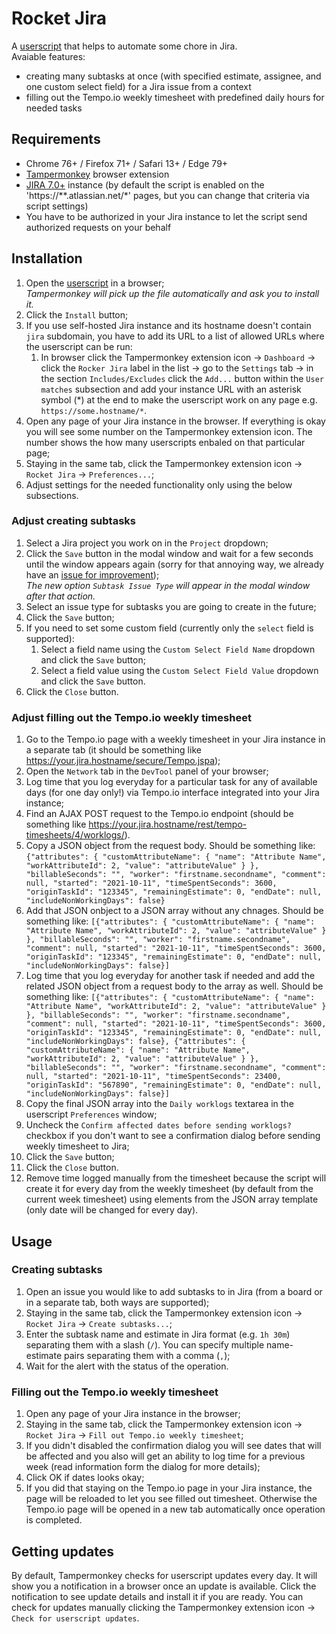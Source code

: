 # Rocket Jira
A [userscript](https://openuserjs.org/about/Userscript-Beginners-HOWTO) that helps to automate some chore in Jira.  
Avaiable features:
* creating many subtasks at once (with specified estimate, assignee, and one custom select field) for a Jira issue from a context
* filling out the Tempo.io weekly timesheet with predefined daily hours for needed tasks

## Requirements
* Chrome 76+ / Firefox 71+ / Safari 13+ / Edge 79+
* [Tampermonkey](http://www.tampermonkey.net/) browser extension
* [JIRA 7.0+](https://docs.atlassian.com/software/jira/docs/api/REST/7.0.0/) instance (by default the script is enabled on the 'https://**.atlassian.net/*'
 pages, but you can change that criteria via script settings)
* You have to be authorized in your Jira instance to let the script send authorized requests on your behalf

## Installation
1. Open the [userscript](https://github.com/deftbrain/userscripts/raw/main/rocket-jira/rocket-jira.user.js) in a browser;  
 _Tampermonkey will pick up the file automatically and ask you to install it._
1. Click the `Install` button;
1. If you use self-hosted Jira instance and its hostname doesn't contain `jira` subdomain, you have to add its URL to a list of allowed URLs where the userscript can be run:
    1. In browser click the Tampermonkey extension icon -> `Dashboard` -> click the `Rocker Jira` label in the list -> go to the `Settings` tab -> in the section `Includes/Excludes` click the `Add...` button within the `User matches` subsection and add your instance URL with an asterisk symbol (*) at the end to make the userscript work on any page e.g. `https://some.hostname/*`.
1. Open any page of your Jira instance in the browser. If everything is okay you will see some number on the Tampermonkey extension icon. The number shows the how many userscripts enbaled on that particular page;
1. Staying in the same tab, click the Tampermonkey extension icon -> `Rocket Jira` -> `Preferences...`;
1. Adjust settings for the needed functionality only using the below subsections.

### Adjust creating subtasks
1. Select a Jira project you work on in the `Project` dropdown;
1. Click the `Save` button in the modal window and wait for a few seconds until the window appears again
 (sorry for that annoying way, we already have an [issue for improvement](https://github.com/deftbrain/userscripts/issues/1));  
 _The new option `Subtask Issue Type` will appear in the modal window after that action._
1. Select an issue type for subtasks you are going to create in the future;
1. Click the `Save` button;
1. If you need to set some custom field (currently only the `select` field is supported):
    1. Select a field name using the `Custom Select Field Name` dropdown and click the `Save` button;
    1. Select a field value using the `Custom Select Field Value` dropdown and click the `Save` button.
1. Click the `Close` button.

### Adjust filling out the Tempo.io weekly timesheet
1. Go to the Tempo.io page with a weekly timesheet in your Jira instance in a separate tab (it should be something like https://your.jira.hostname/secure/Tempo.jspa);
1. Open the `Network` tab in the `DevTool` panel of your browser;
1. Log time that you log everyday for a particular task for any of available days (for one day only!) via Tempo.io interface integrated into your Jira instance;
1. Find an AJAX POST request to the Tempo.io endpoint (should be something like https://your.jira.hostname/rest/tempo-timesheets/4/worklogs/).
1. Copy a JSON object from the request body. Should be something like: `{"attributes": { "customAttributeName": { "name": "Attribute Name", "workAttributeId": 2, "value": "attributeValue" } }, "billableSeconds": "", "worker": "firstname.secondname", "comment": null, "started": "2021-10-11", "timeSpentSeconds": 3600, "originTaskId": "123345", "remainingEstimate": 0, "endDate": null, "includeNonWorkingDays": false}`
1. Add that JSON onbject to a JSON array without any chnages. Should be something like: `[{"attributes": { "customAttributeName": { "name": "Attribute Name", "workAttributeId": 2, "value": "attributeValue" } }, "billableSeconds": "", "worker": "firstname.secondname", "comment": null, "started": "2021-10-11", "timeSpentSeconds": 3600, "originTaskId": "123345", "remainingEstimate": 0, "endDate": null, "includeNonWorkingDays": false}]`
1. Log time that you log everyday for another task if needed and add the related JSON object from a request body to the array as well. Should be something like: `[{"attributes": { "customAttributeName": { "name": "Attribute Name", "workAttributeId": 2, "value": "attributeValue" } }, "billableSeconds": "", "worker": "firstname.secondname", "comment": null, "started": "2021-10-11", "timeSpentSeconds": 3600, "originTaskId": "123345", "remainingEstimate": 0, "endDate": null, "includeNonWorkingDays": false}, {"attributes": { "customAttributeName": { "name": "Attribute Name", "workAttributeId": 2, "value": "attributeValue" } }, "billableSeconds": "", "worker": "firstname.secondname", "comment": null, "started": "2021-10-11", "timeSpentSeconds": 23400, "originTaskId": "567890", "remainingEstimate": 0, "endDate": null, "includeNonWorkingDays": false}]`
1. Copy the final JSON array into the `Daily worklogs` textarea in the userscript `Preferences` window;
1. Uncheck the `Confirm affected dates before sending worklogs?` checkbox if you don't want to see a confirmation dialog before sending weekly timesheet to Jira;
1. Click the `Save` button;
1. Click the `Close` button.
1. Remove time logged manually from the timesheet because the script will create it for every day from the weekly timesheet (by default from the current week timesheet) using elements from the JSON array template (only date will be changed for every day).

## Usage
### Creating subtasks
1. Open an issue you would like to add subtasks to in Jira (from a board or in a separate tab, both ways are supported);
1. Staying in the same tab, click the Tampermonkey extension icon -> `Rocket Jira` -> `Create subtasks...`;
1. Enter the subtask name and estimate in Jira format (e.g. `1h 30m`) separating them with a slash (`/`).
 You can specify multiple name-estimate pairs separating them with a comma (`,`);
1. Wait for the alert with the status of the operation.

### Filling out the Tempo.io weekly timesheet
1. Open any page of your Jira instance in the browser;
1. Staying in the same tab, click the Tampermonkey extension icon -> `Rocket Jira` -> `Fill out Tempo.io weekly timesheet`;
1. If you didn't disabled the confirmation dialog you will see dates that will be affected and you also will get an ability to log time for a previous week (read information form the dialog for more details);
1. Click OK if dates looks okay;
1. If you did that staying on the Tempo.io page in your Jira instance, the page will be reloaded to let you see filled out timesheet. Otherwise the Tempo.io page will be opened in a new tab automatically once operation is completed.

## Getting updates
By default, Tampermonkey checks for userscript updates every day.
It will show you a notification in a browser once an update is available.
Click the notification to see update details and install it if you are ready.
You can check for updates manually clicking the Tampermonkey extension icon -> `Check for userscript updates`.
